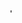 <html>
  <marquee>
    <h1><fontcolor="aqua" face="arial black">THE KNIGHT</fontcolor></h1></marquee>
</html>

